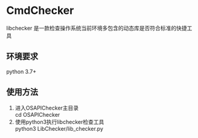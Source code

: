 # CmdChecker

libchecker  是一款检查操作系统当前环境多包含的动态库是否符合标准的快捷工具
## 环境要求
python 3.7+

## 使用方法
1. 进入OSAPIChecker主目录  
cd OSAPIChecker  
2. 使用python3执行libchecker检查工具   
python3 LibChecker/lib_checker.py  

